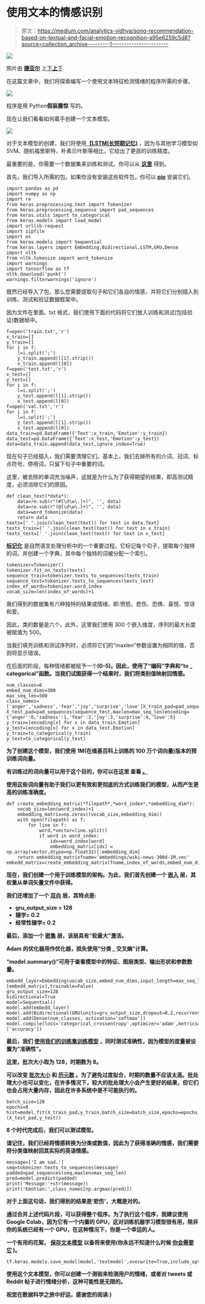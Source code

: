# 使用文本的情感识别

> 原文：<https://medium.com/analytics-vidhya/song-recommendation-based-on-textual-and-facial-emotion-recognition-a95e6259c5d8?source=collection_archive---------1----------------------->

![](img/df7dfae1624d570585906fe7d5c9243a.png)

照片由 [**滕亚尔**](https://unsplash.com/@tengyart?utm_source=unsplash&utm_medium=referral&utm_content=creditCopyText) 上[下**上**下](https://unsplash.com/s/photos/emotions?utm_source=unsplash&utm_medium=referral&utm_content=creditCopyText)

在这篇文章中，我们将探索编写一个使用文本特征检测情绪的程序所需的步骤。

![](img/687dc7b63b23ede01035b3e8d6750d93.png)

程序是用 Python**假装震惊** 写的。

现在让我们看看如何着手创建一个文本模型。

![](img/ef04db588c54eb0abc45b4340db3b935.png)

对于文本模型的创建，我们将使用[**【LSTM(长短期记忆)**](https://en.wikipedia.org/wiki/Long_short-term_memory) ，因为与其他学习模型如 SVM、随机福里斯特、朴素贝叶斯等相比，它给出了更高的训练精度。

最重要的是，你需要一个数据集来训练和测试，你可以从 [**这里**](https://www.kaggle.com/praveengovi/emotions-dataset-for-nlp) 得到。

首先，我们导入所需的包。如果你没有安装这些软件包，你可以 [**pip**](https://pip.pypa.io/en/stable/) 安装它们。

```
import pandas as pd
import numpy as np
import re
from keras.preprocessing.text import Tokenizer
from keras.preprocessing.sequence import pad_sequences
from keras.utils import to_categorical
from keras.models import load_model
import urllib.request
import zipfile
import os
from keras.models import Sequential
from keras.layers import Embedding,Bidirectional,LSTM,GRU,Dense
import nltk
from nltk.tokenize import word_tokenize
import warnings
import tensorflow as tf
nltk.download('punkt')
warnings.filterwarnings('ignore')
```

既然已经导入了包，那么您需要提取句子和它们各自的情感，并将它们分别插入到训练、测试和验证数据框架中。

因为文件在里面。txt 格式，我们使用下面的代码将它们放入训练和测试(包括验证)数据帧中。

```
f=open('train.txt','r')
x_train=[]
y_train=[]
for i in f:
    l=i.split(';')
    y_train.append(l[1].strip())
    x_train.append(l[0])
f=open('test.txt','r')
x_test=[]
y_test=[]
for i in f:
    l=i.split(';')
    y_test.append(l[1].strip())
    x_test.append(l[0])
f=open('val.txt','r')
for i in f:
    l=i.split(';')
    y_test.append(l[1].strip())
    x_test.append(l[0])
data_train=pd.DataFrame({'Text':x_train,'Emotion':y_train})
data_test=pd.DataFrame({'Text':x_test,'Emotion':y_test})
data=data_train.append(data_test,ignore_index=True)
```

现在句子已经插入，我们需要清理它们。基本上，我们去掉所有的介词、冠词、标点符号、停用词，只留下句子中重要的词。

这里，被去除的单词充当噪声，这就是为什么为了获得期望的结果，即高测试精度，必须消除它们的原因。

```
def clean_text(*data*):
    data=re.sub(r"(#[\d\w\.]+)", '', data)
    data=re.sub(r"(@[\d\w\.]+)", '', data)
    data=word_tokenize(data)
    return data
texts=[' '.join(clean_text(text)) for text in data.Text]
texts_train=[' '.join(clean_text(text)) for text in x_train]
texts_test=[' '.join(clean_text(text)) for text in x_test]
```

[**标记化**](https://www.tutorialspoint.com/python_text_processing/python_tokenization.htm) 是自然语言处理分析中的一个重要过程。它标记每个句子，提取每个独特的词，并创建一个字典，其中每个独特的词被分配一个索引。

```
tokenizer=Tokenizer()
tokenizer.fit_on_texts(texts)
sequence_train=tokenizer.texts_to_sequences(texts_train)
sequence_test=tokenizer.texts_to_sequences(texts_test)
index_of_words=tokenizer.word_index
vocab_size=len(index_of_words)+1
```

我们得到的数据集有六种独特的结果或情绪，即:愤怒、悲伤、恐惧、喜悦、惊讶和爱。

因此，类的数量是六个。此外，这里我们使用 300 个嵌入维度，序列的最大长度被赋值为 500。

当我们填充训练和测试序列时，必须将它们的“maxlen”参数设置为相同的值，否则将显示错误。

在后面的阶段，每种情绪都被赋予一个[](https://www.tensorflow.org/api_docs/python/tf/keras/utils/to_categorical)**(0-5)。因此，使用了“编码”字典和“to _ categorical”函数。当我们试图获得一个结果时，我们将类别值映射回情感。**

```
num_classes=6
embed_num_dims=300
max_seq_len=500
class_names=['anger','sadness','fear','joy','surprise','love']X_train_pad=pad_sequences(sequence_train,maxlen=max_seq_len)
X_test_pad=pad_sequences(sequence_test,maxlen=max_seq_len)encoding={'anger':0,'sadness':1,'fear':2,'joy':3,'surprise':4,'love':5}
y_train=[encoding[x] for x in data_train.Emotion]
y_test=[encoding[x] for x in data_test.Emotion]
y_train=to_categorical(y_train)
y_test=to_categorical(y_test)
```

**为了创建这个模型，我们使用 1M(在维基百科上训练的 100 万个词向量)版本的预训练词向量。**

**有训练过的词向量可以用于这个目的，你可以在这里 查看 [**。**](https://fasttext.cc/docs/en/english-vectors.html)**

**使用这些词向量有助于我们以更有效和更彻底的方式训练我们的模型，从而产生更高的训练准确度。**

```
def create_embedding_matrix(*filepath*,*word_index*,*embedding_dim*):
    vocab_size=len(word_index)+1
    embedding_matrix=np.zeros((vocab_size,embedding_dim))
    with open(filepath) as f:
        for line in f:
            word,*vector=line.split()
            if word in word_index:
                idx=word_index[word]
                embedding_matrix[idx] = np.array(vector,dtype=np.float32)[:embedding_dim]
    return embedding_matrixfname='embeddings/wiki-news-300d-1M.vec'
embedd_matrix=create_embedding_matrix(fname,index_of_words,embed_num_dims)
```

**现在，我们创建一个用于训练模型的架构。为此，我们首先创建一个 [**嵌入**](https://keras.io/api/layers/core_layers/embedding/) 层，其权重从单词矢量文件中获得。**

**我们还增加了一个 [**双向**](https://keras.io/api/layers/recurrent_layers/bidirectional/) 层，其特点是:**

*   **gru_output_size = 128**
*   **辍学= 0.2**
*   **经常性辍学= 0.2**

**最后，添加一个 [**密集**](https://keras.io/api/layers/core_layers/dense/) 层，该层具有“软最大”激活。**

**Adam 的优化器用作优化器，损失使用“分类 _ 交叉熵”计算。**

**“model.summary()”可用于查看模型中的特征、图层类型、输出形状和参数数量。**

```
embedd_layer=Embedding(vocab_size,embed_num_dims,input_length=max_seq_len,weights=[embedd_matrix],trainable=False)
gru_output_size=128
bidirectional=True
model=Sequential()
model.add(embedd_layer)
model.add(Bidirectional(GRU(units=gru_output_size,dropout=0.2,recurrent_dropout=0.2)))
model.add(Dense(num_classes, activation='softmax'))
model.compile(loss='categorical_crossentropy',optimizer='adam',metrics=['accuracy'])
```

**最后，我们 [**使用我们的训练集训练模型**](https://www.tensorflow.org/api_docs/python/tf/keras/Model) ，同时测试准确性，因为模型的度量被设置为“准确性”。**

**这里，批次大小取为 128，时期数为 8。**

**可以改变 [**批次大小**](https://machinelearningmastery.com/how-to-control-the-speed-and-stability-of-training-neural-networks-with-gradient-descent-batch-size/) 和 [**历元数**](/@upendravijay2/what-is-epoch-and-how-to-choose-the-correct-number-of-epoch-d170656adaaf) 。为了避免过度拟合，时期的数量不应该太高。批处理大小也可以变化，在许多情况下，较大的批处理大小会产生更好的结果，但它们也会占用大量内存，因此在许多系统中是不可能执行的。**

```
batch_size=128
epochs=8
hist=model.fit(X_train_pad,y_train,batch_size=batch_size,epochs=epochs,validation_data=(X_test_pad,y_test))
```

**8 个时代完成后，我们可以测试模型。**

**请记住，我们已经将情感转换为分类或数值，因此为了获得准确的情感，我们需要将分类值映射回其实际的英语情感。**

```
message=['I am sad.']
seq=tokenizer.texts_to_sequences(message)
padded=pad_sequences(seq,maxlen=max_seq_len)
pred=model.predict(padded)
print('Message:'+str(message))
print('Emotion:',class_names[np.argmax(pred)])
```

**对于上面这句话，我们得到的结果是‘悲伤’，大概是对的。**

**通过合并上述代码片段，可以获得整个程序。为了执行这个程序，我建议使用 Google Colab，因为它有一个内置的 GPU，这对训练机器学习模型很有用，除非你的系统已经有一个 GPU，在这种情况下，你是一个幸运的人。**

**一个有用的花絮， [**保存文本模型**](https://www.tensorflow.org/api_docs/python/tf/keras/models/save_model) 以备将来使用(你永远不知道什么时候 [**你会需要它**](https://www.tensorflow.org/api_docs/python/tf/keras/models/load_model) )。**

```
tf.keras.models.save_model(model,'textmodel',overwrite=True,include_optimizer=True,save_format=None,signatures=None,options=None)
```

**使用这个文本模型，你可以创建一个测验来检测用户的情绪，或者对 tweets 或 Reddit 帖子进行情绪分析，这种可能性是无限的。**

**祝您在数据科学之旅中好运，感谢您的阅读:)**